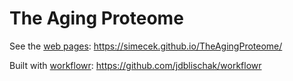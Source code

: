 # The Aging Proteome

See the [web pages](https://simecek.github.io/TheAgingProteome/): https://simecek.github.io/TheAgingProteome/

Built with [workflowr](https://github.com/jdblischak/workflowr): https://github.com/jdblischak/workflowr

